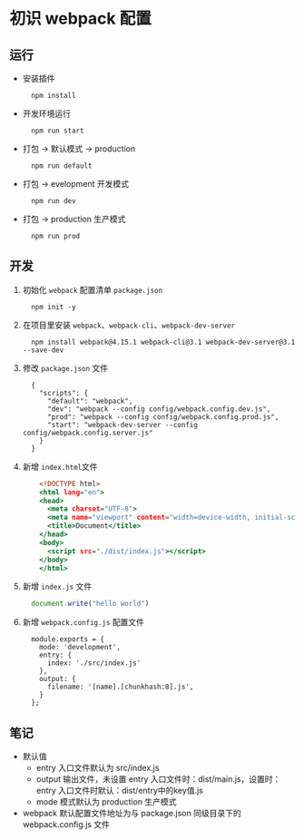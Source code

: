# 初识 webpack 配置

## 运行
  - 安装插件
    ```
      npm install
    ```
  - 开发环境运行
      ```
        npm run start
      ```
  - 打包 -> 默认模式 -> production
    ```
      npm run default
    ```
  - 打包 -> evelopment 开发模式
    ```
      npm run dev
    ```
  - 打包 -> production 生产模式
    ```
      npm run prod
    ```

## 开发
  1. 初始化 `webpack` 配置清单 `package.json`
      ```
        npm init -y  
      ```  
  2. 在项目里安装 `webpack`、`webpack-cli`、`webpack-dev-server`
      ```
        npm install webpack@4.15.1 webpack-cli@3.1 webpack-dev-server@3.1 --save-dev
      ```
  3. 修改 `package.json` 文件
      ```
        {
          "scripts": {
            "default": "webpack",
            "dev": "webpack --config config/webpack.config.dev.js",
            "prod": "webpack --config config/webpack.config.prod.js",
            "start": "webpack-dev-server --config config/webpack.config.server.js"
          }
        }
      ```
  4. 新增 `index.html`文件 
      ``` index.html
          <!DOCTYPE html>
          <html lang="en">
          <head>
            <meta charset="UTF-8">
            <meta name="viewport" content="width=device-width, initial-scale=1.0">
            <title>Document</title>
          </head>
          <body>
            <script src="./dist/index.js"></script>
          </body>
          </html>
      ```
  4. 新增 `index.js` 文件  
      ``` index.js
        document.write("hello world")
      ```
  5. 新增 `webpack.config.js` 配置文件
      ```
        module.exports = {
          mode: 'development',
          entry: {
            index: './src/index.js'
          },
          output: {
            filename: '[name].[chunkhash:8].js',
          }
        };
      ```

## 笔记
  - 默认值
    + entry 入口文件默认为 src/index.js
    + output 输出文件，未设置 entry 入口文件时：dist/main.js，设置时：entry 入口文件时默认：dist/entry中的key值.js
    + mode 模式默认为 production 生产模式  
  - webpack 默认配置文件地址为与 package.json 同级目录下的 webpack.config.js 文件

